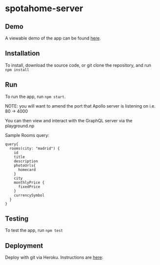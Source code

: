 # spotahome-server

## Demo
A viewable demo of the app can be found [here](https://ants-spotahome-server.herokuapp.com/).

## Installation

To install, download the source code, or git clone the repository, and run `npm install`

## Run 

To run the app, run `npm start`. 

NOTE: you will want to amend the port that Apollo server is listening on i.e. 80 -> 4000

You can then view and interact with the GraphQL server via the playground.np

Sample Rooms query:

```gql
query{
  rooms(city: "madrid") {
    id
    title
    description
    photoUrls{
      homecard
    }
    city
    monthlyPrice {
      fixedPrice
    }
    currencySymbol
  }
}

```

## Testing 

To test the app, run `npm test`

## Deployment 

Deploy with git via Heroku. Instructions are [here](https://devcenter.heroku.com/articles/git):

